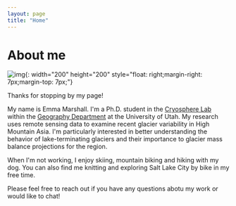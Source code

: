 ```yaml
---
layout: page
title: "Home"
---
```


# About me 


![img](https://raw.githubusercontent.com/e-marshall/e-marshall.github.io/master/assets/emma_kena.jpg){: width="200" height="200" style="float: right;margin-right: 7px;margin-top: 7px;"}

Thanks for stopping by my page! 

My name is Emma Marshall. I'm a Ph.D. student in the [Cryosphere Lab](https://github.com/UofU-Cryosphere) within the [Geography Department](https://geog.utah.edu/) at the University of Utah. My research uses remote sensing data to examine recent glacier variability in High Mountain Asia. I'm particularly interested in better understanding the behavior of lake-terminating glaciers and their importance to glacier mass balance projections for the region. 

When I'm not working, I enjoy skiing, mountain biking and hiking with my dog. You can also find me knitting and exploring Salt Lake City by bike in my free time. 

Please feel free to reach out if you have any questions abotu my work or would like to chat! 

